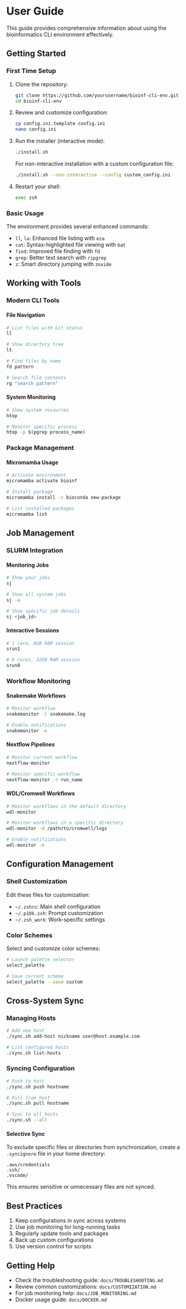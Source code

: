 # User Guide

This guide provides comprehensive information about using the bioinformatics CLI
environment effectively.

## Getting Started

### First Time Setup

1. Clone the repository:

   ```bash
   git clone https://github.com/yourusername/bioinf-cli-env.git
   cd bioinf-cli-env
   ```

2. Review and customize configuration:

   ```bash
   cp config.ini.template config.ini
   nano config.ini
   ```

3. Run the installer (interactive mode):

   ```bash
   ./install.sh
   ```

   For non-interactive installation with a custom configuration file:

   ```bash
   ./install.sh --non-interactive --config custom_config.ini
   ```

4. Restart your shell:

   ```bash
   exec zsh
   ```

### Basic Usage

The environment provides several enhanced commands:

- `ll`, `la`: Enhanced file listing with `eza`
- `cat`: Syntax-highlighted file viewing with `bat`
- `find`: Improved file finding with `fd`
- `grep`: Better text search with `ripgrep`
- `z`: Smart directory jumping with `zoxide`

## Working with Tools

### Modern CLI Tools

#### File Navigation

```bash
# List files with Git status
ll

# Show directory tree
lt

# Find files by name
fd pattern

# Search file contents
rg "search pattern"
```

#### System Monitoring

```bash
# Show system resources
htop

# Monitor specific process
htop -p $(pgrep process_name)
```

### Package Management

#### Micromamba Usage

```bash
# Activate environment
micromamba activate bioinf

# Install package
micromamba install -c bioconda new-package

# List installed packages
micromamba list
```

## Job Management

### SLURM Integration

#### Monitoring Jobs

```bash
# Show your jobs
sj

# Show all system jobs
sj -a

# Show specific job details
sj <job_id>
```

#### Interactive Sessions

```bash
# 1 core, 8GB RAM session
srun1

# 8 cores, 32GB RAM session
srun8
```

### Workflow Monitoring

#### Snakemake Workflows

```bash
# Monitor workflow
snakemonitor -l snakemake.log

# Enable notifications
snakemonitor -n
```

#### Nextflow Pipelines

```bash
# Monitor current workflow
nextflow-monitor

# Monitor specific workflow
nextflow-monitor -r run_name
```

#### WDL/Cromwell Workflows

```bash
# Monitor workflows in the default directory
wdl-monitor

# Monitor workflows in a specific directory
wdl-monitor -d /path/to/cromwell/logs

# Enable notifications
wdl-monitor -n
```

## Configuration Management

### Shell Customization

Edit these files for customization:

- `~/.zshrc`: Main shell configuration
- `~/.p10k.zsh`: Prompt customization
- `~/.zsh_work`: Work-specific settings

### Color Schemes

Select and customize color schemes:

```bash
# Launch palette selector
select_palette

# Save current scheme
select_palette --save custom
```

## Cross-System Sync

### Managing Hosts

```bash
# Add new host
./sync.sh add-host nickname user@host.example.com

# List configured hosts
./sync.sh list-hosts
```

### Syncing Configuration

```bash
# Push to host
./sync.sh push hostname

# Pull from host
./sync.sh pull hostname

# Sync to all hosts
./sync.sh --all
```

#### Selective Sync

To exclude specific files or directories from synchronization, create a `.syncignore` file in your 
home directory:

```text
.aws/credentials
.ssh/
.vscode/
```

This ensures sensitive or unnecessary files are not synced.

## Best Practices

1. Keep configurations in sync across systems
2. Use job monitoring for long-running tasks
3. Regularly update tools and packages
4. Back up custom configurations
5. Use version control for scripts

## Getting Help

- Check the troubleshooting guide: `docs/TROUBLESHOOTING.md`
- Review common customizations: `docs/CUSTOMIZATION.md`
- For job monitoring help: `docs/JOB_MONITORING.md`
- Docker usage guide: `docs/DOCKER.md`
